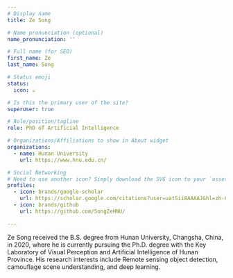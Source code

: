```yaml
---
# Display name
title: Ze Song

# Name pronunciation (optional)
name_pronunciation: ''

# Full name (for SEO)
first_name: Ze
last_name: Song

# Status emoji
status:
  icon: ☕️

# Is this the primary user of the site?
superuser: true

# Role/position/tagline
role: PhD of Artificial Intelligence

# Organizations/Affiliations to show in About widget
organizations:
  - name: Hunan University
    url: https://www.hnu.edu.cn/

# Social Networking
# Need to use another icon? Simply download the SVG icon to your `assets/media/icons/` folder.
profiles:
  - icon: brands/google-scholar
    url: https://scholar.google.com/citations?user=uatSii8AAAAJ&hl=zh-CN
  - icon: brands/github
    url: https://github.com/SongZeHNU/

---
```

Ze Song received the B.S. degree from Hunan University, Changsha, China, in 2020, where he is currently pursuing the Ph.D. degree 
with the Key Laboratory of Visual Perception and Artificial Intelligence of Hunan Province. 
His research interests include Remote sensing object detection, camouflage scene understanding, and deep learning.
